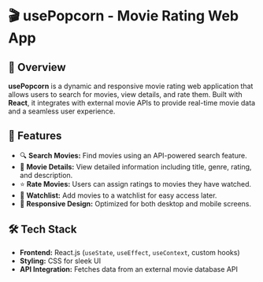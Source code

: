 # 🎬 usePopcorn - Movie Rating Web App

## 📌 Overview
**usePopcorn** is a dynamic and responsive movie rating web application that allows users to search for movies, view details, and rate them. Built with **React**, it integrates with external movie APIs to provide real-time movie data and a seamless user experience.

## 🚀 Features
- 🔍 **Search Movies:** Find movies using an API-powered search feature.
- 📖 **Movie Details:** View detailed information including title, genre, rating, and description.
- ⭐ **Rate Movies:** Users can assign ratings to movies they have watched.
- 📜 **Watchlist:** Add movies to a watchlist for easy access later.
- 📱 **Responsive Design:** Optimized for both desktop and mobile screens.

## 🛠️ Tech Stack
- **Frontend:** React.js (`useState`, `useEffect`, `useContext`, custom hooks)
- **Styling:** CSS for sleek UI
- **API Integration:** Fetches data from an external movie database API

